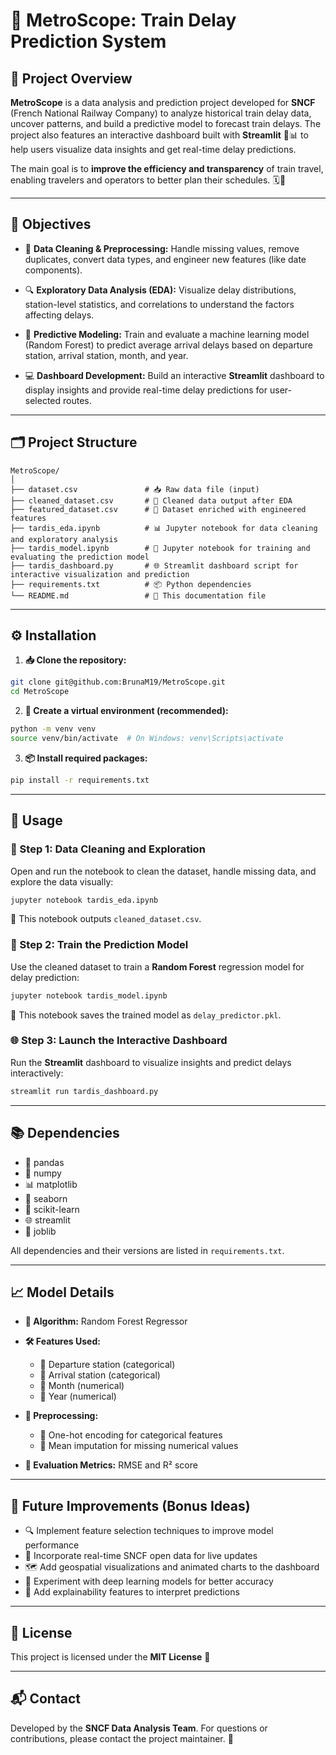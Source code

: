 # 🚆 MetroScope: Train Delay Prediction System

## 📌 Project Overview

**MetroScope** is a data analysis and prediction project developed for **SNCF** (French National Railway Company) to analyze historical train delay data, uncover patterns, and build a predictive model to forecast train delays. The project also features an interactive dashboard built with **Streamlit** 🧮📊 to help users visualize data insights and get real-time delay predictions.

The main goal is to **improve the efficiency and transparency** of train travel, enabling travelers and operators to better plan their schedules. 🗓️🚉

---

## 🎯 Objectives

* 🧹 **Data Cleaning & Preprocessing:**
  Handle missing values, remove duplicates, convert data types, and engineer new features (like date components).

* 🔍 **Exploratory Data Analysis (EDA):**
  Visualize delay distributions, station-level statistics, and correlations to understand the factors affecting delays.

* 🤖 **Predictive Modeling:**
  Train and evaluate a machine learning model (Random Forest) to predict average arrival delays based on departure station, arrival station, month, and year.

* 💻 **Dashboard Development:**
  Build an interactive **Streamlit** dashboard to display insights and provide real-time delay predictions for user-selected routes.

---

## 🗂️ Project Structure

```
MetroScope/
│
├── dataset.csv               # 📥 Raw data file (input)
├── cleaned_dataset.csv       # 🧽 Cleaned data output after EDA
├── featured_dataset.csv      # 🧠 Dataset enriched with engineered features
├── tardis_eda.ipynb          # 📊 Jupyter notebook for data cleaning and exploratory analysis
├── tardis_model.ipynb        # 🤖 Jupyter notebook for training and evaluating the prediction model
├── tardis_dashboard.py       # 🌐 Streamlit dashboard script for interactive visualization and prediction
├── requirements.txt          # 📦 Python dependencies
└── README.md                 # 📘 This documentation file
```

---

## ⚙️ Installation

1. **📥 Clone the repository:**

```bash
git clone git@github.com:BrunaM19/MetroScope.git
cd MetroScope
```

2. **🐍 Create a virtual environment (recommended):**

```bash
python -m venv venv
source venv/bin/activate  # On Windows: venv\Scripts\activate
```

3. **📦 Install required packages:**

```bash
pip install -r requirements.txt
```

---

## 🚀 Usage

### 🧼 Step 1: Data Cleaning and Exploration

Open and run the notebook to clean the dataset, handle missing data, and explore the data visually:

```bash
jupyter notebook tardis_eda.ipynb
```

📄 This notebook outputs `cleaned_dataset.csv`.

### 🤖 Step 2: Train the Prediction Model

Use the cleaned dataset to train a **Random Forest** regression model for delay prediction:

```bash
jupyter notebook tardis_model.ipynb
```

📁 This notebook saves the trained model as `delay_predictor.pkl`.

### 🌐 Step 3: Launch the Interactive Dashboard

Run the **Streamlit** dashboard to visualize insights and predict delays interactively:

```bash
streamlit run tardis_dashboard.py
```

---

## 📚 Dependencies

* 🐼 pandas
* 🔢 numpy
* 📊 matplotlib
* 🎨 seaborn
* 🤖 scikit-learn
* 🌐 streamlit
* 💾 joblib

All dependencies and their versions are listed in `requirements.txt`.

---

## 📈 Model Details

* **🧠 Algorithm:** Random Forest Regressor

* **🛠️ Features Used:**

  * 🏁 Departure station (categorical)
  * 🎯 Arrival station (categorical)
  * 📅 Month (numerical)
  * 📆 Year (numerical)

* **🔧 Preprocessing:**

  * 🔢 One-hot encoding for categorical features
  * 🧮 Mean imputation for missing numerical values

* **📏 Evaluation Metrics:** RMSE and R² score

---

## 🌟 Future Improvements (Bonus Ideas)

* 🔍 Implement feature selection techniques to improve model performance
* 📡 Incorporate real-time SNCF open data for live updates
* 🗺️ Add geospatial visualizations and animated charts to the dashboard
* 🧬 Experiment with deep learning models for better accuracy
* 🔎 Add explainability features to interpret predictions

---

## 📜 License

This project is licensed under the **MIT License** 🪪

---

## 📬 Contact

Developed by the **SNCF Data Analysis Team**.
For questions or contributions, please contact the project maintainer. 💌
